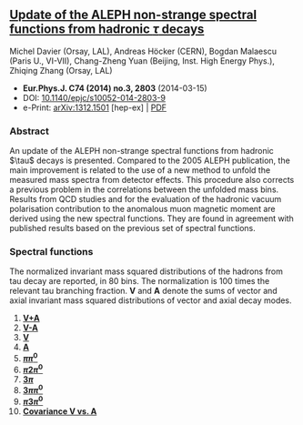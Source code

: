 <!--
.. title: Non-strange spectral functions, ALEPH, 2014
.. slug: aleph-non-strange-2014
.. date: 2018-09-01 13:00:00 UTC+01:00
.. tags: mathjax, data, ALEPH, non-strange, vector, axial
.. category: 
.. link: 
.. description: Update of ALEPH 2005 publication with new unfolding method
.. type: text
-->

<!-- TEASER_END -->

## [Update of the ALEPH non-strange spectral functions from hadronic $\tau$ decays](https://inspirehep.net/record/1267648)

Michel Davier (Orsay, LAL), Andreas Höcker (CERN), Bogdan Malaescu
(Paris U., VI-VII), Chang-Zheng Yuan (Beijing, Inst. High Energy Phys.),
Zhiqing Zhang (Orsay, LAL)

-   **Eur.Phys.J. C74 (2014) no.3, 2803** (2014-03-15)
-   DOI: [10.1140/epjc/s10052-014-2803-9](https://doi.org/10.1140/epjc/s10052-014-2803-9)
-   e-Print: [arXiv:1312.1501](http://arXiv.org/abs/arXiv:1312.1501)
    \[hep-ex\] \| [PDF](http://arXiv.org/pdf/1312.1501.pdf)

### Abstract
An update of the ALEPH non-strange spectral functions from hadronic
\$\\tau\$ decays is presented. Compared to the 2005 ALEPH publication,
the main improvement is related to the use of a new method to unfold the
measured mass spectra from detector effects. This procedure also
corrects a previous problem in the correlations between the unfolded
mass bins. Results from QCD studies and for the evaluation of the
hadronic vacuum polarisation contribution to the anomalous muon magnetic
moment are derived using the new spectral functions. They are found in
agreement with published results based on the previous set of spectral
functions.

### Spectral functions

The normalized invariant mass squared
distributions of the hadrons from tau decay are reported, in 80
bins. The normalization is 100 times the relevant tau branching
fraction. **V** and **A** denote the sums of vector and axial
invariant mass squared distributions of vector and axial decay modes.

1.  [**V+A**](http://aleph.web.lal.in2p3.fr/tau/specfun13/aleph13_vplusa.f)
2.  [**V-A**](http://aleph.web.lal.in2p3.fr/tau/specfun13/aleph13_vminusa.f)
3.  [**V**](http://aleph.web.lal.in2p3.fr/tau/specfun13/aleph13_v.f)
4.  [**A**](http://aleph.web.lal.in2p3.fr/tau/specfun13/aleph13_a.f)
5.  [**$\pi\pi^0$**](http://aleph.web.lal.in2p3.fr/tau/specfun13/aleph13_pipi0.f)
6.  [**$\pi2\pi^0$**](http://aleph.web.lal.in2p3.fr/tau/specfun13/aleph13_pi2pi0.f)
7.  [**$3\pi$**](http://aleph.web.lal.in2p3.fr/tau/specfun13/aleph13_3pi.f)
8.  [**$3\pi\pi^0$**](http://aleph.web.lal.in2p3.fr/tau/specfun13/aleph13_3pipi0.f)
9.  [**$\pi3\pi^0$**](http://aleph.web.lal.in2p3.fr/tau/specfun13/aleph13_pi3pi0.f)
10. [**Covariance V vs. A**](http://aleph.web.lal.in2p3.fr/tau/specfun13/aleph13_v_a.f)
